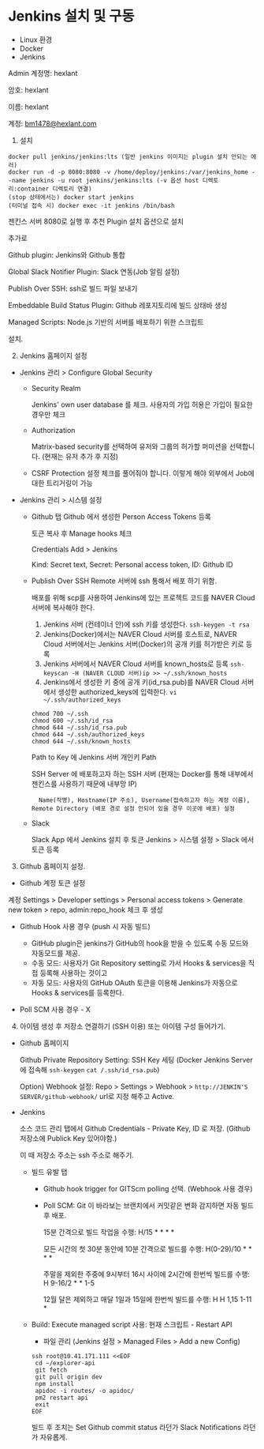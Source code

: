 # Jenkins 설치 및 구동

- Linux 환경
- Docker
- Jenkins

Admin 계정명: hexlant

암호: hexlant

이름: hexlant

계정: bm1478@hexlant.com

1. 설치
```shell script
docker pull jenkins/jenkins:lts (일반 jenkins 이미지는 plugin 설치 안되는 에러)
docker run -d -p 8080:8080 -v /home/deploy/jenkins:/var/jenkins_home --name jenkins -u root jenkins/jenkins:lts (-v 옵션 host 디렉토리:container 디렉토리 연결)
(stop 상태에서는) docker start jenkins
(터미널 접속 시) docker exec -it jenkins /bin/bash
``` 
젠킨스 서버 8080로 실행 후 추천 Plugin 설치 옵션으로 설치

추가로

Github plugin: Jenkins와 Github 통합

Global Slack Notifier Plugin: Slack 연동(Job 알림 설정)

Publish Over SSH: ssh로 빌드 파일 보내기

Embeddable Build Status Plugin: Github 레포지토리에 빌드 상태바 생성

Managed Scripts: Node.js 기반의 서버를 배포하기 위한 스크립트

설치.

2. Jenkins 홈페이지 설정
- Jenkins 관리 > Configure Global Security
    - Security Realm

        Jenkins' own user database 를 체크. 사용자의 가입 허용은 가입이 필요한 경우만 체크

    - Authorization

        Matrix-based security를 선택하여 유저와 그룹의 허가할 퍼미션을 선택합니다. (현재는 유저 추가 후 지정)

    - CSRF Protection 설정 체크를 풀어줘야 합니다. 이렇게 해야 외부에서 Job에 대한 트리거링이 가능
    
- Jenkins 관리 > 시스템 설정
    - Github 탭
        Github 에서 생성한 Person Access Tokens 등록
        
        토큰 복사 후 Manage hooks 체크
        
        Credentials Add > Jenkins
        
        Kind: Secret text, Secret: Personal access token, ID: Github ID
    
    - Publish Over SSH
        Remote 서버에 ssh 통해서 배포 하기 위함.
        
        배포를 위해 scp를 사용하여 Jenkins에 있는 프로젝트 코드를 NAVER Cloud 서버에 복사해야 한다.
        1. Jenkins 서버 (컨테이너 안)에 ssh 키를 생성한다. ```ssh-keygen -t rsa```
        2. Jenkins(Docker)에서는 NAVER Cloud 서버를 호스트로, NAVER Cloud 서버에서는 Jenkins 서버(Docker)의 공개 키를 허가받은 키로 등록
        3. Jenkins 서버에서 NAVER Cloud 서버를 known_hosts로 등록 ```ssh-keyscan -H (NAVER CLOUD 서버)ip >> ~/.ssh/known_hosts```
        4. Jenkins에서 생성한 키 중에 공개 키(id_rsa.pub)를 NAVER Cloud 서버에서 생성한 authorized_keys에 입력한다. ```vi ~/.ssh/authorized_keys```
        
        ```shell script
        chmod 700 ~/.ssh
        chmod 600 ~/.ssh/id_rsa
        chmod 644 ~/.ssh/id_rsa.pub  
        chmod 644 ~/.ssh/authorized_keys
        chmod 644 ~/.ssh/known_hosts
        ```
        
        Path to Key 에 Jenkins 서버 개인키 Path
        
        SSH Server 에 배포하고자 하는 SSH 서버 (현재는 Docker를 통해 내부에서 젠킨스를 사용하기 때문에 내부망 IP)
        
            Name(작명), Hostname(IP 주소), Username(접속하고자 하는 계정 이름), Remote Directory (배포 경로 설정 안되어 있을 경우 이곳에 배포) 설정
            
    - Slack

        Slack App 에서 Jenkins 설치 후 토큰 Jenkins > 시스템 설정 > Slack 에서 토큰 등록

3. Github 홈페이지 설정.
- Github 계정 토큰 설정

계정 Settings > Developer settings > Personal access tokens > Generate new token > repo, admin:repo_hook 체크 후 생성
 
- Github Hook 사용 경우 (push 시 자동 빌드)

    - GitHub plugin은 jenkins가 GitHub의 hook을 받을 수 있도록 수동 모드와 자동모드를 제공. 
    - 수동 모드: 사용자가 Git Repository setting로 가서 Hooks & services을 직접 등록해 사용하는 것이고
    - 자동 모드: 사용자의 GitHub OAuth 토큰을 이용해 Jenkins가 자동으로 Hooks & services를 등록한다.

- Poll SCM 사용 경우 - X

4. 아이템 생성 후 저장소 연결하기 (SSH 이용) 또는 아이템 구성 들어가기.

- Github 홈페이지 
    
    Github Private Repository Setting: SSH Key 세팅 (Docker Jenkins Server에 접속해 ```ssh-keygen``` ```cat /.ssh/id_rsa.pub```)

    Option) Webhook 설정: Repo > Settings > Webhook > ```http://JENKIN'S SERVER/github-webhook/``` url로 지정 해주고 Active.

- Jenkins

    소스 코드 관리 탭에서 Github Credentials - Private Key, ID 로 저장. (Github 저장소에 Publick Key 있어야함.)

    이 때 저장소 주소는 ssh 주소로 해주기.

    - 빌드 유발 탭
        - Github hook trigger for GITScm polling 선택. (Webhook 사용 경우)
        - Poll SCM: Git 이 바라보는 브랜치에서 커밋같은 변화 감지하면 자동 빌드 후 배포.
          
          15분 간격으로 빌드 작업을 수행: H/15 * * * *
          
          모든 시간의 첫 30분 동안에 10분 간격으로 빌드를 수행: H(0-29)/10 * * * *
          
          주말을 제외한 주중에 9시부터 16시 사이에 2시간에 한번씩 빌드를 수행: H 9-16/2 * * 1-5
          
          12월 달은 제외하고 매달 1일과 15일에 한번씩 빌드를 수행: H H 1,15 1-11 * 
          
    - Build: Execute managed script 사용: 현재 스크립트 - Restart API
    
        - 파일 관리 (Jenkins 설정 > Managed Files > Add a new Config)
        ```shell script
        ssh root@10.41.171.111 <<EOF
         cd ~/explorer-api
         git fetch
         git pull origin dev
         npm install
         apidoc -i routes/ -o apidoc/
         pm2 restart api
         exit
        EOF
        ```
      
        빌드 후 조치는 Set Github commit status 라던가 Slack Notifications 라던가 자유롭게.
        
        